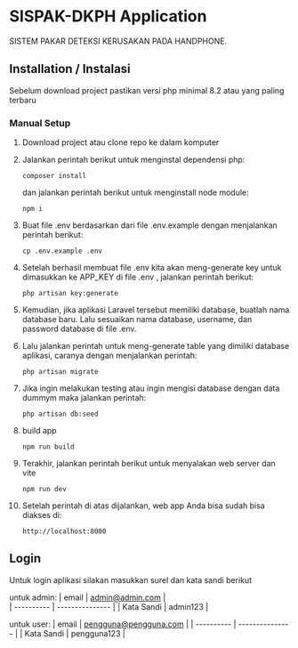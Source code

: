 # SISPAK-DKPH Application

SISTEM PAKAR DETEKSI KERUSAKAN PADA HANDPHONE.

## Installation / Instalasi

Sebelum download project pastikan versi php minimal 8.2 atau yang paling terbaru

### Manual Setup

1.  Download project atau clone repo ke dalam komputer
2.  Jalankan perintah berikut untuk menginstal dependensi php:
    ```
    composer install
    ```
    dan jalankan perintah berikut untuk menginstall node module:
    ```
    npm i
    ```
3.  Buat file .env berdasarkan dari file .env.example dengan menjalankan perintah berikut:
    ```
    cp .env.example .env
    ```
4.  Setelah berhasil membuat file .env kita akan meng-generate key untuk dimasukkan ke APP_KEY di file .env , jalankan perintah berikut:
    ```
    php artisan key:generate
    ```
5.  Kemudian, jika aplikasi Laravel tersebut memiliki database, buatlah nama database baru. Lalu sesuaikan nama database, username, dan password database di file .env.
6.  Lalu jalankan perintah untuk meng-generate table yang dimiliki database aplikasi, caranya dengan menjalankan perintah:
    ```
    php artisan migrate
    ```
7.  Jika ingin melakukan testing atau ingin mengisi database dengan data dummym maka jalankan perintah:

    ```
    php artisan db:seed
    ```

8.  build app

    ```
    npm run build
    ```

9.  Terakhir, jalankan perintah berikut untuk menyalakan web server dan vite

    ```
    npm run dev
    ```

10. Setelah perintah di atas dijalankan, web app Anda bisa sudah bisa diakses di:
    ```
    http://localhost:8000
    ```

## Login

Untuk login aplikasi silakan masukkan surel dan kata sandi berikut

untuk admin:
| email | admin@admin.com |  
| ---------- | --------------- |
| Kata Sandi | admin123 |

untuk user:
| email | pengguna@pengguna.com |
| ---------- | --------------- |
| Kata Sandi | pengguna123 |
